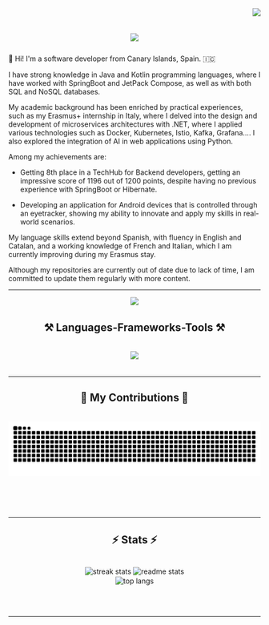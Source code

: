 <img align="right" src="https://visitor-badge.laobi.icu/badge?page_id=idevcm.idevcm" />
<h1 align="center">
    <img src="https://readme-typing-svg.herokuapp.com/?font=Righteous&size=35&center=true&vCenter=true&width=500&height=70&duration=4000&lines=Hi+Everyone!+👋;+I'm+Ignacio+Barrios!;" />
</h1>

👋 Hi! I'm a software developer from Canary Islands, Spain. 🇮🇨

I have strong knowledge in Java and Kotlin programming languages, where I have worked with SpringBoot and JetPack Compose, as well as with both SQL and NoSQL databases.

My academic background has been enriched by practical experiences, such as my Erasmus+ internship in Italy, where I delved into the design and development of microservices architectures with .NET, where I applied various technologies such as Docker, Kubernetes, Istio, Kafka, Grafana.... I also explored the integration of AI in web applications using Python.

Among my achievements are:

+ Getting 8th place in a TechHub for Backend developers, getting an impressive score of 1196 out of 1200 points, despite having no previous experience with SpringBoot or Hibernate. 

+ Developing an application for Android devices that is controlled through an eyetracker, showing my ability to innovate and apply my skills in real-world scenarios.

My language skills extend beyond Spanish, with fluency in English and Catalan, and a working knowledge of French and Italian, which I am currently improving during my Erasmus stay.

Although my repositories are currently out of date due to lack of time, I am committed to update them regularly with more content.
<hr/>

<div align="center">
  <a href="https://www.linkedin.com/in/ignarrios/" target="_blank">
    <img src="https://img.shields.io/badge/LinkedIn-0077B5?style=for-the-badge&logo=linkedin&logoColor=white" target="_blank" />
  </a>
</div>

<h2 align="center">⚒️ Languages-Frameworks-Tools ⚒️</h2>
<br/>
<div align="center">
    <img src="https://skillicons.dev/icons?i=java,cs,kotlin,py,ai,spring,dotnet,mongodb,postgres,kubernetes,docker,kafka,postman&perline=6"/>
</div>
<br/>
 <hr/>

 <div align="center">
  <h2>🐍 My Contributions 🐍</h2>
  <br>
  <img alt="snake eating my contributions" src="https://raw.githubusercontent.com/idevcm/idevcm/output/github-contribution-grid-snake.svg" />
  
  <br/><br/><br/>
</div>

<hr/>

<h2 align="center">⚡ Stats ⚡</h2>
<br>
<div align=center>
  <img width=390 src="https://github-readme-streak-stats-salesp07.vercel.app/?user=idevcm&count_private=true&theme=react&border_radius=10" alt="streak stats"/>
  <img width=390 src="https://github-readme-stats-salesp07.vercel.app/api?username=idevcm&count_private=true&show_icons=true&theme=react&rank_icon=github&border_radius=10" alt="readme stats" />
  <br/>
  <img width=325 align="center" src="https://github-readme-stats-salesp07.vercel.app/api/top-langs/?username=idevcm&hide=HTML&langs_count=8&layout=compact&theme=react&border_radius=10&size_weight=0.5&count_weight=0.5&exclude_repo=github-readme-stats" alt="top langs" />
</div>

<br/><br/>

<hr/>

<br/>
